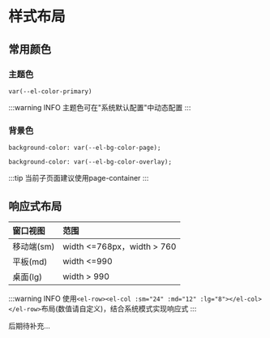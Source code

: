 # 样式布局

## 常用颜色

### 主题色

```
var(--el-color-primary)
```

:::warning INFO
主题色可在"系统默认配置"中动态配置
:::

### 背景色

```
background-color: var(--el-bg-color-page);
```

```
background-color: var(--el-bg-color-overlay);
```

:::tip
当前子页面建议使用page-container
:::

## 响应式布局

| 窗口视图   | 范围                       |
| :--------- | :------------------------- |
| 移动端(sm) | width <=768px，width > 760 |
| 平板(md)   | width <=990                |
| 桌面(lg)   | width > 990                |

:::warning INFO
使用`<el-row><el-col :sm="24" :md="12" :lg="8"></el-col></el-row>`布局(数值请自定义)，结合系统模式实现响应式
:::

后期待补充...
